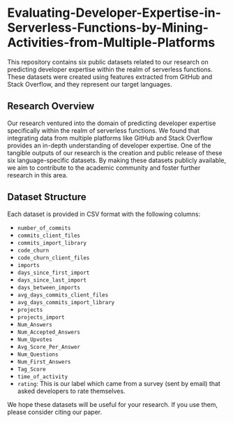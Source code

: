 # Evaluating-Developer-Expertise-in-Serverless-Functions-by-Mining-Activities-from-Multiple-Platforms

This repository contains six public datasets related to our research on predicting developer expertise within the realm of serverless functions. These datasets were created using features extracted from GitHub and Stack Overflow, and they represent our target languages.

## Research Overview

Our research ventured into the domain of predicting developer expertise specifically within the realm of serverless functions. We found that integrating data from multiple platforms like GitHub and Stack Overflow provides an in-depth understanding of developer expertise. One of the tangible outputs of our research is the creation and public release of these six language-specific datasets. By making these datasets publicly available, we aim to contribute to the academic community and foster further research in this area.

## Dataset Structure

Each dataset is provided in CSV format with the following columns:

- `number_of_commits`
- `commits_client_files`
- `commits_import_library`
- `code_churn`
- `code_churn_client_files`
- `imports`
- `days_since_first_import`
- `days_since_last_import`
- `days_between_imports`
- `avg_days_commits_client_files`
- `avg_days_commits_import_library`
- `projects`
- `projects_import`
- `Num_Answers`
- `Num_Accepted_Answers`
- `Num_Upvotes`
- `Avg_Score_Per_Answer`
- `Num_Questions`
- `Num_First_Answers`
- `Tag_Score`
- `time_of_activity`
- `rating`: This is our label which came from a survey (sent by email) that asked developers to rate themselves.

We hope these datasets will be useful for your research. If you use them, please consider citing our paper.
